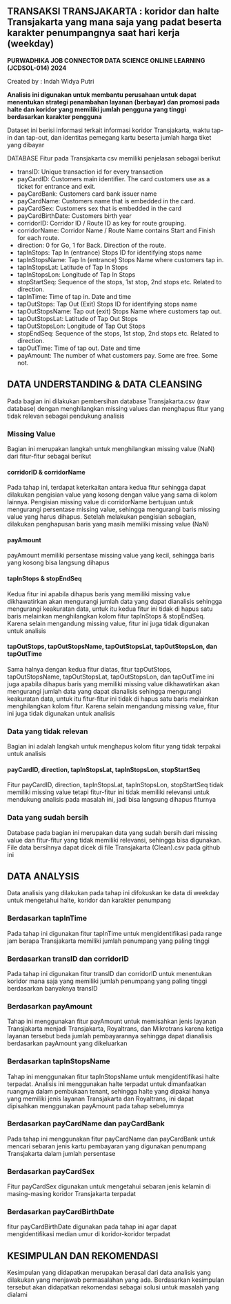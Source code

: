 ## TRANSAKSI TRANSJAKARTA : koridor dan halte Transjakarta yang mana saja yang padat beserta karakter penumpangnya saat hari kerja (weekday)

**PURWADHIKA JOB CONNECTOR DATA SCIENCE ONLINE LEARNING (JCDSOL-014) 2024**

Created by : Indah Widya Putri

**Analisis ini digunakan untuk membantu perusahaan untuk dapat menentukan strategi penambahan layanan (berbayar) dan promosi pada halte dan koridor yang memiliki jumlah pengguna yang tinggi berdasarkan karakter pengguna**

Dataset ini berisi informasi terkait informasi koridor Transjakarta, waktu tap-in dan tap-out, dan identitas pemegang kartu beserta jumlah harga tiket yang dibayar

DATABASE Fitur pada Transjakarta csv memiliki penjelasan sebagai berikut
* transID: Unique transaction id for every transaction
* payCardID: Customers main identifier. The card customers use as a ticket for entrance and exit.
* payCardBank: Customers card bank issuer name
* payCardName: Customers name that is embedded in the card.
* payCardSex: Customers sex that is embedded in the card
* payCardBirthDate: Customers birth year
* corridorID: Corridor ID / Route ID as key for route grouping.
* corridorName: Corridor Name / Route Name contains Start and Finish for each route.
* direction: 0 for Go, 1 for Back. Direction of the route.
* tapInStops: Tap In (entrance) Stops ID for identifying stops name
* tapInStopsName: Tap In (entrance) Stops Name where customers tap in.
* tapInStopsLat: Latitude of Tap In Stops
* tapInStopsLon: Longitude of Tap In Stops
* stopStartSeq: Sequence of the stops, 1st stop, 2nd stops etc. Related to direction.
* tapInTime: Time of tap in. Date and time
* tapOutStops: Tap Out (Exit) Stops ID for identifying stops name
* tapOutStopsName: Tap out (exit) Stops Name where customers tap out.
* tapOutStopsLat: Latitude of Tap Out Stops
* tapOutStopsLon: Longitude of Tap Out Stops
* stopEndSeq: Sequence of the stops, 1st stop, 2nd stops etc. Related to direction.
* tapOutTime: Time of tap out. Date and time
* payAmount: The number of what customers pay. Some are free. Some not.

## DATA UNDERSTANDING & DATA CLEANSING
Pada bagian ini dilakukan pembersihan database Transjakarta.csv (raw database) dengan menghilangkan missing values dan menghapus fitur yang tidak relevan sebagai pendukung analisis
### Missing Value
Bagian ini merupakan langkah untuk menghilangkan missing value (NaN) dari fitur-fitur sebagai berikut
#### corridorID & corridorName
Pada tahap ini, terdapat keterkaitan antara kedua fitur sehingga dapat dilakukan pengisian value yang kosong dengan value yang sama di kolom lainnya. Pengisian missing value di corridorName bertujuan untuk mengurangi persentase missing value, sehingga mengurangi baris missing value yang harus dihapus. Setelah melakukan pengisian sebagian, dilakukan penghapusan baris yang masih memiliki missing value (NaN)
#### payAmount
payAmount memiliki persentase missing value yang kecil, sehingga baris yang kosong bisa langsung dihapus
#### tapInStops & stopEndSeq
Kedua fitur ini apabila dihapus baris yang memiliki missing value dikhawatirkan akan mengurangi jumlah data yang dapat dianalisis sehingga mengurangi keakuratan data, untuk itu kedua fitur ini tidak di hapus satu baris melainkan menghilangkan kolom fitur tapInStops & stopEndSeq. Karena selain mengandung missing value, fitur ini juga tidak digunakan untuk analisis
#### tapOutStops, tapOutStopsName, tapOutStopsLat, tapOutStopsLon, dan tapOutTime
Sama halnya dengan kedua fitur diatas, fitur tapOutStops, tapOutStopsName, tapOutStopsLat, tapOutStopsLon, dan tapOutTime ini juga apabila dihapus baris yang memiliki missing value dikhawatirkan akan mengurangi jumlah data yang dapat dianalisis sehingga mengurangi keakuratan data, untuk itu fitur-fitur ini tidak di hapus satu baris melainkan menghilangkan kolom fitur. Karena selain mengandung missing value, fitur ini juga tidak digunakan untuk analisis 
### Data yang tidak relevan
Bagian ini adalah langkah untuk menghapus kolom fitur yang tidak terpakai untuk analisis
#### payCardID, direction, tapInStopsLat, tapInStopsLon, stopStartSeq
Fitur payCardID, direction, tapInStopsLat, tapInStopsLon, stopStartSeq tidak memiliki missing value tetapi fitur-fitur ini tidak memiliki relevansi untuk mendukung analisis pada masalah ini, jadi bisa langsung dihapus fiturnya
### Data yang sudah bersih
Database pada bagian ini merupakan data yang sudah bersih dari missing value dan fitur-fitur yang tidak memiliki relevansi, sehingga bisa digunakan. File data bersihnya dapat dicek di file Transjakarta (Clean).csv pada github ini
## DATA ANALYSIS
Data analisis yang dilakukan pada tahap ini difokuskan ke data di weekday untuk mengetahui halte, koridor dan karakter penumpang
### Berdasarkan tapInTime
Pada tahap ini digunakan fitur tapInTime untuk mengidentifikasi pada range jam berapa Transjakarta memiliki jumlah penumpang yang paling tinggi
### Berdasarkan transID dan corridorID
Pada tahap ini digunakan fitur transID dan corridorID untuk menentukan koridor mana saja yang memiliki jumlah penumpang yang paling tinggi berdasarkan banyaknya transID
### Berdasarkan payAmount
Tahap ini menggunakan fitur payAmount untuk memisahkan jenis layanan Transjakarta menjadi Transjakarta, Royaltrans, dan Mikrotrans karena ketiga layanan tersebut beda jumlah pembayarannya sehingga dapat dianalisis berdasarkan payAmount yang dikeluarkan
### Berdasarkan tapInStopsName
Tahap ini menggunakan fitur tapInStopsName untuk mengidentifikasi halte terpadat. Analisis ini menggunakan halte terpadat untuk dimanfaatkan ruangnya dalam pembukaan tenant, sehingga halte yang dipakai hanya yang memiliki jenis layanan Transjakarta dan Royaltrans, ini dapat dipisahkan menggunakan payAmount pada tahap sebelumnya
### Berdasarkan payCardName dan payCardBank
Pada tahap ini menggunakan fitur payCardName dan payCardBank untuk mencari sebaran jenis kartu pembayaran yang digunakan penumpang Transjakarta dalam jumlah persentase
### Berdasarkan payCardSex
Fitur payCardSex digunakan untuk mengetahui sebaran jenis kelamin di masing-masing koridor Transjakarta terpadat
### Berdasarkan payCardBirthDate
fitur payCardBirthDate digunakan pada tahap ini agar dapat mengidentifikasi median umur di koridor-koridor terpadat
## KESIMPULAN DAN REKOMENDASI
Kesimpulan yang didapatkan merupakan berasal dari data analisis yang dilakukan yang menjawab permasalahan yang ada. Berdasarkan kesimpulan tersebut akan didapatkan rekomendasi sebagai solusi untuk masalah yang dialami
